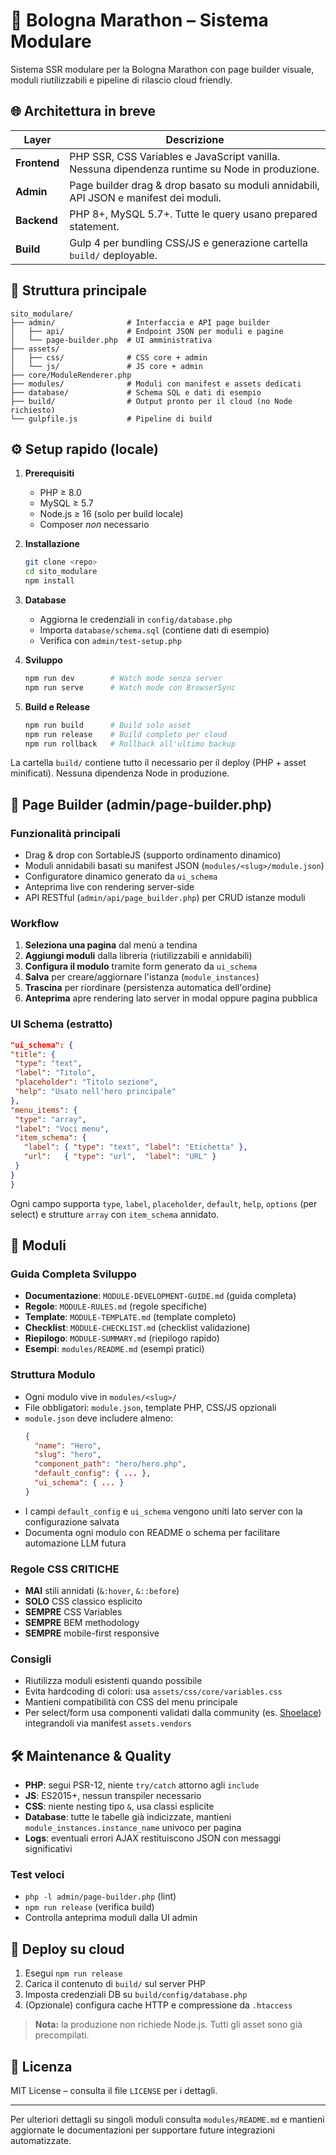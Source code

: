 # 🏁 Bologna Marathon – Sistema Modulare

Sistema SSR modulare per la Bologna Marathon con page builder visuale, moduli riutilizzabili e pipeline di rilascio cloud friendly.

## 🌐 Architettura in breve

| Layer | Descrizione |
| --- | --- |
| **Frontend** | PHP SSR, CSS Variables e JavaScript vanilla. Nessuna dipendenza runtime su Node in produzione. |
| **Admin** | Page builder drag & drop basato su moduli annidabili, API JSON e manifest dei moduli. |
| **Backend** | PHP 8+, MySQL 5.7+. Tutte le query usano prepared statement. |
| **Build** | Gulp 4 per bundling CSS/JS e generazione cartella `build/` deployable. |

## 📁 Struttura principale

```
sito_modulare/
├── admin/                # Interfaccia e API page builder
│   ├── api/              # Endpoint JSON per moduli e pagine
│   └── page-builder.php  # UI amministrativa
├── assets/
│   ├── css/              # CSS core + admin
│   └── js/               # JS core + admin
├── core/ModuleRenderer.php
├── modules/              # Moduli con manifest e assets dedicati
├── database/             # Schema SQL e dati di esempio
├── build/                # Output pronto per il cloud (no Node richiesto)
└── gulpfile.js           # Pipeline di build
```

## ⚙️ Setup rapido (locale)

1. **Prerequisiti**
   - PHP ≥ 8.0
   - MySQL ≥ 5.7
   - Node.js ≥ 16 (solo per build locale)
   - Composer *non* necessario

2. **Installazione**
   ```bash
   git clone <repo>
   cd sito_modulare
   npm install
   ```

3. **Database**
   - Aggiorna le credenziali in `config/database.php`
   - Importa `database/schema.sql` (contiene dati di esempio)
   - Verifica con `admin/test-setup.php`

4. **Sviluppo**
   ```bash
   npm run dev        # Watch mode senza server
   npm run serve      # Watch mode con BrowserSync
   ```

5. **Build e Release**
   ```bash
   npm run build      # Build solo asset
   npm run release    # Build completo per cloud
   npm run rollback   # Rollback all'ultimo backup
   ```

La cartella `build/` contiene tutto il necessario per il deploy (PHP + asset minificati). Nessuna dipendenza Node in produzione.

## 🧩 Page Builder (admin/page-builder.php)

### Funzionalità principali
- Drag & drop con SortableJS (supporto ordinamento dinamico)
- Moduli annidabili basati su manifest JSON (`modules/<slug>/module.json`)
- Configuratore dinamico generato da `ui_schema`
- Anteprima live con rendering server-side
- API RESTful (`admin/api/page_builder.php`) per CRUD istanze moduli

### Workflow
1. **Seleziona una pagina** dal menù a tendina
2. **Aggiungi moduli** dalla libreria (riutilizzabili e annidabili)
3. **Configura il modulo** tramite form generato da `ui_schema`
4. **Salva** per creare/aggiornare l'istanza (`module_instances`)
5. **Trascina** per riordinare (persistenza automatica dell'ordine)
6. **Anteprima** apre rendering lato server in modal oppure pagina pubblica

### UI Schema (estratto)
   ```json
"ui_schema": {
  "title": {
    "type": "text",
    "label": "Titolo",
    "placeholder": "Titolo sezione",
    "help": "Usato nell'hero principale"
  },
  "menu_items": {
    "type": "array",
    "label": "Voci menu",
    "item_schema": {
      "label": { "type": "text", "label": "Etichetta" },
      "url":   { "type": "url",  "label": "URL" }
    }
  }
}
```

Ogni campo supporta `type`, `label`, `placeholder`, `default`, `help`, `options` (per select) e strutture `array` con `item_schema` annidato.

## 🧱 Moduli

### Guida Completa Sviluppo
- **Documentazione**: `MODULE-DEVELOPMENT-GUIDE.md` (guida completa)
- **Regole**: `MODULE-RULES.md` (regole specifiche)
- **Template**: `MODULE-TEMPLATE.md` (template completo)
- **Checklist**: `MODULE-CHECKLIST.md` (checklist validazione)
- **Riepilogo**: `MODULE-SUMMARY.md` (riepilogo rapido)
- **Esempi**: `modules/README.md` (esempi pratici)

### Struttura Modulo
- Ogni modulo vive in `modules/<slug>/`
- File obbligatori: `module.json`, template PHP, CSS/JS opzionali
- `module.json` deve includere almeno:
  ```json
  {
    "name": "Hero",
    "slug": "hero",
    "component_path": "hero/hero.php",
    "default_config": { ... },
    "ui_schema": { ... }
  }
  ```
- I campi `default_config` e `ui_schema` vengono uniti lato server con la configurazione salvata
- Documenta ogni modulo con README o schema per facilitare automazione LLM futura

### Regole CSS CRITICHE
- **MAI** stili annidati (`&:hover`, `&::before`)
- **SOLO** CSS classico esplicito
- **SEMPRE** CSS Variables
- **SEMPRE** BEM methodology
- **SEMPRE** mobile-first responsive

### Consigli
- Riutilizza moduli esistenti quando possibile
- Evita hardcoding di colori: usa `assets/css/core/variables.css`
- Mantieni compatibilità con CSS del menu principale
- Per select/form usa componenti validati dalla community (es. [Shoelace](https://shoelace.style/)) integrandoli via manifest `assets.vendors`

## 🛠️ Maintenance & Quality

- **PHP**: segui PSR-12, niente `try/catch` attorno agli `include`
- **JS**: ES2015+, nessun transpiler necessario
- **CSS**: niente nesting tipo `&`, usa classi esplicite
- **Database**: tutte le tabelle già indicizzate, mantieni `module_instances.instance_name` univoco per pagina
- **Logs**: eventuali errori AJAX restituiscono JSON con messaggi significativi

### Test veloci
- `php -l admin/page-builder.php` (lint)
- `npm run release` (verifica build)
- Controlla anteprima moduli dalla UI admin

## 🚀 Deploy su cloud

1. Esegui `npm run release`
2. Carica il contenuto di `build/` sul server PHP
3. Imposta credenziali DB su `build/config/database.php`
4. (Opzionale) configura cache HTTP e compressione da `.htaccess`

> **Nota:** la produzione non richiede Node.js. Tutti gli asset sono già precompilati.

## 📄 Licenza

MIT License – consulta il file `LICENSE` per i dettagli.

---

Per ulteriori dettagli su singoli moduli consulta `modules/README.md` e mantieni aggiornate le documentazioni per supportare future integrazioni automatizzate.